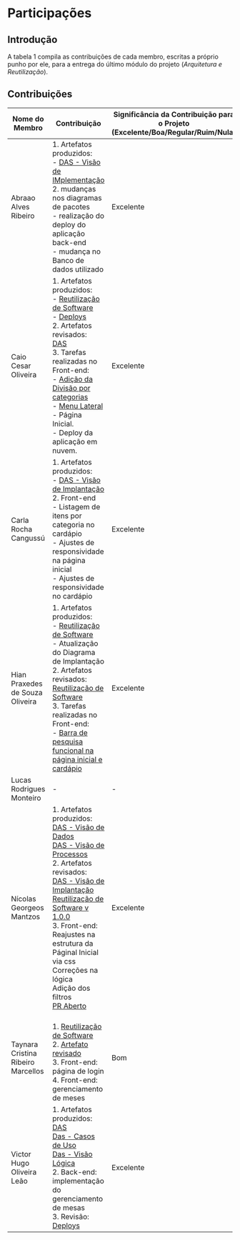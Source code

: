 # Participações

## Introdução

A tabela 1 compila as contribuições de cada membro, escritas a próprio punho por ele, para a entrega do último módulo do projeto (*Arquitetura e Reutilização*).

## Contribuições

|           Nome do Membro           | Contribuição                                                                                                                                                                                                                                                                                                                                                                                                                                                                                                                                                                                                                                  | Significância da Contribuição para o Projeto (Excelente/Boa/Regular/Ruim/Nula) |
| ---------------------------------- |-----------------------------------------------------------------------------------------------------------------------------------------------------------------------------------------------------------------------------------------------------------------------------------------------------------------------------------------------------------------------------------------------------------------------------------------------------------------------------------------------------------------------------------------------------------------------------------------------------------------------------------------------|--------------------------------------------------------------------------------|
| Abraao Alves Ribeiro               | 1. Artefatos produzidos:<br>- [DAS - Visão de IMplementação](/arquitetura-reutilizacao/das/visao_implementacao.md)<br> 2. mudanças nos diagramas de pacotes <br> - realização do deploy do aplicação back-end <br> - mudança no Banco de dados utilizado    |Excelente |
| Caio Cesar Oliveira                | 1. Artefatos produzidos:<br>- [Reutilização de Software](https://github.com/UnBArqDsw2022-2/2022.2_G5_SoftSteakHouse/commit/6e871bd219e0dc9f8ad037ade6a9d482bdfd8328)<br>- [Deploys](https://github.com/UnBArqDsw2022-2/2022.2_G5_SoftSteakHouse/blob/main/docs/arquitetura-reutilizacao/iniciativas-extras/deploys.md)<br>2. Artefatos revisados:<br>[DAS](https://github.com/UnBArqDsw2022-2/2022.2_G5_SoftSteakHouse/commit/0227a3ba6fbf9220e5bea4f9934bf819e03fe832)<br>3. Tarefas realizadas no Front-end:<br>- [Adição da Divisão por categorias](https://github.com/UnBArqDsw2022-2/2022.2_G5_SoftSteakHouse_Frontend/pull/9)<br>- [Menu Lateral](https://github.com/UnBArqDsw2022-2/2022.2_G5_SoftSteakHouse_Frontend/pull/6)<br>- Página Inicial.<br>- Deploy da aplicação em nuvem.                                      | Excelente                                                                      |
| Carla Rocha Cangussú               | 1. Artefatos produzidos:<br>- [DAS - Visão de Implantação](/arquitetura-reutilizacao/das/visao_implantacao.md)<br> 2. Front-end<br> - Listagem de itens por categoria no cardápio <br> - Ajustes de responsividade na página inicial <br> - Ajustes de responsividade no cardápio | Excelente |                                                                                                                                                                                                                                                                                                                                                                                                                                                                                                                                                                                                                             | -                                                                              |
| Hian Praxedes de Souza Oliveira    | 1. Artefatos produzidos:<br>- [Reutilização de Software](https://github.com/UnBArqDsw2022-2/2022.2_G5_SoftSteakHouse/commit/6e871bd219e0dc9f8ad037ade6a9d482bdfd8328)<br>- Atualização do Diagrama de Implantação<br>2. Artefatos revisados:<br>[Reutilização de Software](https://github.com/UnBArqDsw2022-2/2022.2_G5_SoftSteakHouse/commit/6e871bd219e0dc9f8ad037ade6a9d482bdfd8328)<br>3. Tarefas realizadas no Front-end:<br>- [Barra de pesquisa funcional na página inicial e cardápio](https://github.com/UnBArqDsw2022-2/2022.2_G5_SoftSteakHouse_Frontend/pull/7)<br>                              | Excelente                                                                             |
| Lucas Rodrigues Monteiro           | -                                                                                                                                                                                                                                                                                                                                                                                                                                                                                                                                                                                                                                             | -                                                                              |
| Nícolas Georgeos Mantzos           | 1. Artefatos produzidos:<br> [DAS - Visão de Dados](/arquitetura-reutilizacao/das/visao_dados.md)<br> [DAS - Visão de Processos](/arquitetura-reutilizacao/iniciativas-extras/das_visao_processos.md)<br> 2. Artefatos revisados:<br> [DAS - Visão de Implantação](/arquitetura-reutilizacao/das/visao_implantacao.md) <br> [Reutilização de Software v 1.0.0](/arquitetura-reutilizacao/reutilizacao_software.md) <br> 3. Front-end: <br> Reajustes na estrutura da Páginal Inicial via css  <br> Correções na lógica <br> Adição dos filtros <br> [PR Aberto](https://github.com/UnBArqDsw2022-2/2022.2_G5_SoftSteakHouse_Frontend/pull/11) | Excelente                                                                      |
| Taynara Cristina Ribeiro Marcellos |<br> 1. [Reutilização de Software](https://github.com/UnBArqDsw2022-2/2022.2_G5_SoftSteakHouse/commit/eab220c677af0fc8690419aea20afc53c408445a) <br> 2. [Artefato revisado](https://github.com/UnBArqDsw2022-2/2022.2_G5_SoftSteakHouse/commit/6e871bd219e0dc9f8ad037ade6a9d482bdfd8328) <br> 3. Front-end: página de login <br> 4. Front-end: gerenciamento de meses                                                                                                                                                                                                                                                                                                                                                                                                                                                                                                                                                                                                                                   | Bom                                                                              |
| Victor Hugo Oliveira Leão          | 1. Artefatos produzidos:<br> [DAS](https://unbarqdsw2022-2.github.io/2022.2_G5_SoftSteakHouse/#/arquitetura-reutilizacao/das/das)<br>[Das - Casos de Uso](https://unbarqdsw2022-2.github.io/2022.2_G5_SoftSteakHouse/#/arquitetura-reutilizacao/das/visao_casos_uso)<br>[Das - Visão Lógica](https://unbarqdsw2022-2.github.io/2022.2_G5_SoftSteakHouse/#/arquitetura-reutilizacao/das/visao_logica)<br>2. Back-end: implementação do gerenciamento de mesas<br>3. Revisão: [Deploys](https://unbarqdsw2022-2.github.io/2022.2_G5_SoftSteakHouse/#/arquitetura-reutilizacao/iniciativas-extras/deploys)| Excelente |

